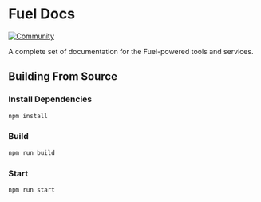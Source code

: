 Fuel Docs
===

[![Community](https://img.shields.io/badge/chat%20on-discord-orange?&logo=discord&logoColor=ffffff&color=7389D8&labelColor=6A7EC2)](https://discord.gg/DDWxYY6)

A complete set of documentation for the Fuel-powered tools and services.

## Building From Source

### Install Dependencies

```bash
npm install
```

### Build

```bash
npm run build
```

### Start

```bash
npm run start
```
